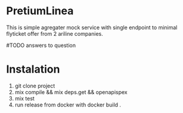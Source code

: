 # PretiumLinea

This is simple agregater mock service with single endpoint to minimal flyticket offer from 2 ariline companies.

#TODO answers to question

# Instalation
1. git clone project
2. mix compile && mix deps.get && openapispex
3. mix test
4. run release from docker with docker build .
